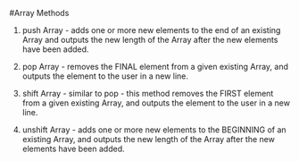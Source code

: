 #Array Methods

1. push Array - adds one or more new elements to the end of an existing Array and outputs the new length of the Array after the new elements have been added.

2. pop Array - removes the FINAL element from a given existing Array, and outputs the element to the user in a new line.

3. shift Array - similar to pop - this method removes the FIRST element from a given existing Array, and outputs the element to the user in a new line.

4. unshift Array - adds one or more new elements to the BEGINNING of an existing Array, and outputs the new length of the Array after the new elements have been added. 
